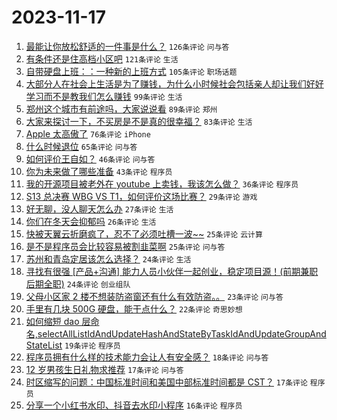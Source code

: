 # 2023-11-17

1. [最能让你放松舒适的一件事是什么？](https://www.v2ex.com/t/992694) `126条评论` `问与答`
1. [有条件还是住高档小区吧](https://www.v2ex.com/t/992660) `121条评论` `生活`
1. [自带硬盘上班：：一种新的上班方式](https://www.v2ex.com/t/992658) `105条评论` `职场话题`
1. [大部分人在社会上生活是为了赚钱，为什么小时候社会包括亲人却让我们好好学习而不是教我们怎么赚钱](https://www.v2ex.com/t/992700) `99条评论` `生活`
1. [郑州这个城市有前途吗，大家说说看](https://www.v2ex.com/t/992713) `89条评论` `郑州`
1. [大家来探讨一下，不买房是不是真的很幸福？](https://www.v2ex.com/t/992734) `83条评论` `生活`
1. [Apple 太高傲了](https://www.v2ex.com/t/992766) `76条评论` `iPhone`
1. [什么时候退位](https://www.v2ex.com/t/992683) `65条评论` `问与答`
1. [如何评价王自如？](https://www.v2ex.com/t/992844) `46条评论` `问与答`
1. [你为未来做了哪些准备](https://www.v2ex.com/t/992675) `43条评论` `程序员`
1. [我的开源项目被老外在 youtube 上卖钱，我该怎么做？](https://www.v2ex.com/t/992760) `36条评论` `程序员`
1. [S13 总决赛 WBG VS T1，如何评价这场比赛？](https://www.v2ex.com/t/992827) `29条评论` `游戏`
1. [好无聊，没人聊天怎么办](https://www.v2ex.com/t/992880) `27条评论` `生活`
1. [你们在冬天会抑郁吗](https://www.v2ex.com/t/992759) `26条评论` `生活`
1. [快被天翼云折磨疯了，忍不了必须吐槽一波~~](https://www.v2ex.com/t/992810) `25条评论` `云计算`
1. [是不是程序员会比较容易被割韭菜啊](https://www.v2ex.com/t/992674) `25条评论` `问与答`
1. [苏州和青岛定居该怎么选择？](https://www.v2ex.com/t/992786) `24条评论` `生活`
1. [寻找有很强 [产品+沟通] 能力人员小伙伴一起创业，稳定项目源！(前期兼职后期全职)](https://www.v2ex.com/t/992653) `24条评论` `创业组队`
1. [父母小区家 2 楼不想装防盗窗还有什么有效防盗。。](https://www.v2ex.com/t/992696) `23条评论` `问与答`
1. [手里有几块 500G 硬盘，能干点什么？](https://www.v2ex.com/t/992763) `22条评论` `奇思妙想`
1. [如何缩短 dao 层命名,selectAllListIdAndUpdateHashAndStateByTaskIdAndUpdateGroupAndStateList](https://www.v2ex.com/t/992758) `19条评论` `程序员`
1. [程序员拥有什么样的技术能力会让人有安全感？](https://www.v2ex.com/t/992673) `18条评论` `问与答`
1. [12 岁男孩生日礼物求推荐](https://www.v2ex.com/t/992717) `17条评论` `问与答`
1. [时区缩写的问题：中国标准时间和美国中部标准时间都是 CST？](https://www.v2ex.com/t/992656) `17条评论` `程序员`
1. [分享一个小红书水印、抖音去水印小程序](https://www.v2ex.com/t/992845) `16条评论` `程序员`
